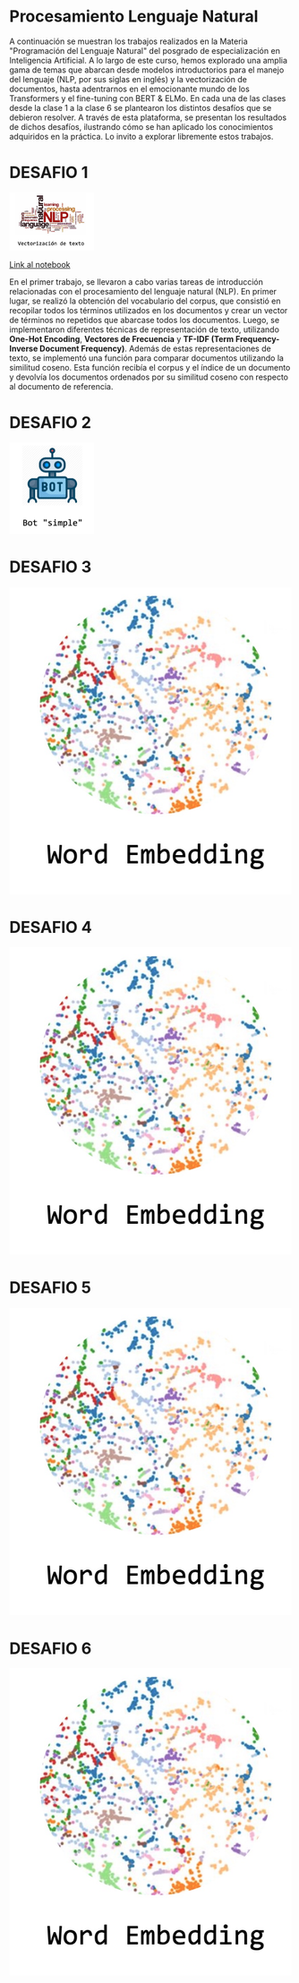 # Procesamiento Lenguaje Natural

A continuación se muestran los trabajos realizados en la Materia "Programación del Lenguaje Natural" del posgrado de especialización en Inteligencia Artificial. A lo largo de este curso, hemos explorado una amplia gama de temas que abarcan desde modelos introductorios para el manejo del lenguaje (NLP, por sus siglas en inglés) y la vectorización de documentos, hasta adentrarnos en el emocionante mundo de los Transformers y el fine-tuning con BERT & ELMo. En cada una de las clases desde la clase 1 a la clase 6 se plantearon los distintos desafíos que se debieron resolver. A través de esta plataforma, se presentan los resultados de dichos desafíos, ilustrando cómo se han aplicado los conocimientos adquiridos en la práctica. Lo invito a explorar libremente estos trabajos.

# DESAFIO 1

<img src="img/desafio1_img.jpg" width="30%" height="30%">

[Link al notebook](https://github.com/LucianoSmith/RCS/blob/main/desafio_1/desafio_1.ipynb)

En el primer trabajo, se llevaron a cabo varias tareas de introducción relacionadas con el procesamiento del lenguaje natural (NLP). En primer lugar, se realizó la obtención del vocabulario del corpus, que consistió en recopilar todos los términos utilizados en los documentos y crear un vector de términos no repetidos que abarcase todos los documentos. Luego, se implementaron diferentes técnicas de representación de texto, utilizando **One-Hot Encoding**, **Vectores de Frecuencia** y 
**TF-IDF (Term Frequency-Inverse Document Frequency)**. Además de estas representaciones de texto, se implementó una función para comparar documentos utilizando la similitud coseno. Esta función recibía el corpus y el índice de un documento y devolvía los documentos ordenados por su similitud coseno con respecto al documento de referencia. 

# DESAFIO 2
<img src="img/desafio2_img.jpg" width="30%" height="30%">


# DESAFIO 3
![image description](img/desafio3_img.jpg)


# DESAFIO 4
![image description](img/desafio3_img.jpg)


# DESAFIO 5
![image description](img/desafio3_img.jpg)


# DESAFIO 6
![image description](img/desafio3_img.jpg)
